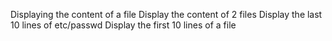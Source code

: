 Displaying the content of a file
Display the content of 2 files
Display the last 10 lines of etc/passwd
Display the first 10 lines of a file

